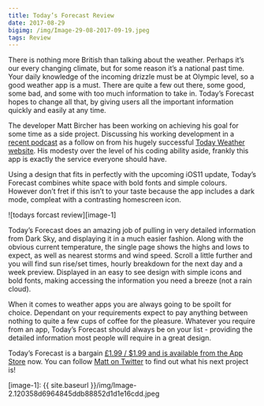 ```yaml
---
title: Today’s Forecast Review
date: 2017-08-29
bigimg: /img/Image-29-08-2017-09-19.jpeg
tags: Review
---
```

There is nothing more British than talking about the weather. Perhaps it’s our every changing climate, but for some reason it’s a national past time. Your daily knowledge of the incoming drizzle must be at Olympic level, so a good weather app is a must. There are quite a few out there, some good, some bad, and some with too much information to take in. Today’s Forecast hopes to change all that, by giving users all the important information quickly and easily at any time.

The developer Matt Bircher has been working on achieving his goal for some time as a side project. Discussing his working development in a [recent podcast][1] as a follow on from his hugely successful [Today Weather website][2]. His modesty over the level of his coding ability aside, frankly this app is exactly the service everyone should have.

Using a design that fits in perfectly with the upcoming iOS11 update, Today’s Forecast combines white space with bold fonts and simple colours. However don’t fret if this isn’t to your taste because the app includes a dark mode, compleat with a contrasting homescreen icon.

![todays forcast review][image-1]

Today’s Forecast does an amazing job of pulling in very detailed information from Dark Sky, and displaying it in a much easier fashion. Along with the obvious current temperature, the single page shows the highs and lows to expect, as well as nearest storms and wind speed. Scroll a little further and you will find sun rise/set times, hourly breakdown for the next day and a week preview. Displayed in an easy to see design with simple icons and bold fonts, making accessing the information you need a breeze (not a rain cloud).

When it comes to weather apps you are always going to be spoilt for choice. Dependant on your requirements expect to pay anything between nothing to quite a few cups of coffee for the pleasure. Whatever you require from an app, Today’s Forecast should always be on your list - providing the detailed information most people will require in a great design.  

Today’s Forecast is a bargain [£1.99 / $1.99 and is available from the App Store][3] now. You can follow [Matt on Twitter][4] to find out what his next project is!

[1]:	http://birchtree.libsyn.com/028-embarrassing-code-that-works "028: Embarrassing code that works"
[2]:	https://t.co/UJqjioxdfC "http://today-weather.com "
[3]:	https://itunes.apple.com/gb/app/todays-forecast/id1271219206?mt=8&at=1000ltj4
[4]:	https://twitter.com/mattbirchler

[image-1]:	{{ site.baseurl }}/img/Image-2.120358d6964845ddb88852d1d1e16cdd.jpeg
